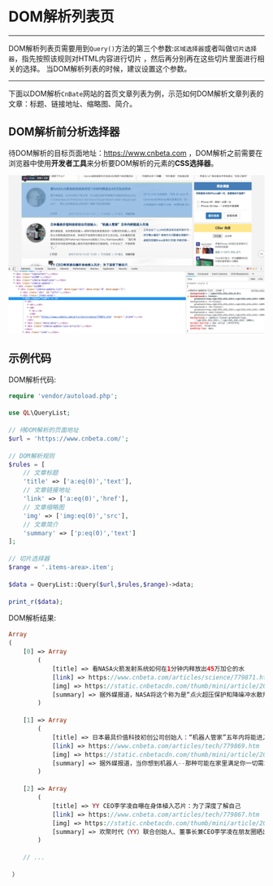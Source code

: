 # DOM解析列表页

---

DOM解析列表页需要用到`Query()`方法的第三个参数:`区域选择器`或者叫做`切片选择器`，指先按照该规则对HTML内容进行切片 ，然后再分别再在这些切片里面进行相关的选择。 当DOM解析列表的时候，建议设置这个参数。

---

下面以DOM解析`CnBate`网站的首页文章列表为例，示范如何DOM解析文章列表的文章：标题、链接地址、缩略图、简介。

## DOM解析前分析选择器

待DOM解析的目标页面地址：https://www.cnbeta.com ，DOM解析之前需要在浏览器中使用**开发者工具**来分析要DOM解析的元素的**CSS选择器**。

![](https://raw.githubusercontent.com/jae-jae/_resources/master/img/20181022155738.png)

## 示例代码

<larecipe-badge type="info">DOM解析代码:</larecipe-badge>

```php
require 'vendor/autoload.php';

use QL\QueryList;

// 待DOM解析的页面地址
$url = 'https://www.cnbeta.com/';

// DOM解析规则
$rules = [
	// 文章标题
	'title' => ['a:eq(0)','text'],
	// 文章链接地址
	'link' => ['a:eq(0)','href'],
	// 文章缩略图
	'img' => ['img:eq(0)','src'],
	// 文章简介
	'summary' => ['p:eq(0)','text']
];

// 切片选择器
$range = '.items-area>.item';

$data = QueryList::Query($url,$rules,$range)->data;

print_r($data); 
```

<larecipe-badge type="success">DOM解析结果:</larecipe-badge>

```php
Array
(
    [0] => Array
        (
            [title] => 看NASA火箭发射系统如何在1分钟内释放出45万加仑的水
            [link] => https://www.cnbeta.com/articles/science/779871.htm
            [img] => https://static.cnbetacdn.com/thumb/mini/article/2018/1022/2313d68aa837a59.png
            [summary] => 据外媒报道，NASA将这个称为是“点火超压保护和降噪冲水散热系统(Ignition Overpressure Protection and Sound Suppression water deluge system)”，那么它究竟是怎么样的呢？请看下面这段视频：
        )

    [1] => Array
        (
            [title] => 日本最具价值科技初创公司创始人：“机器人管家”五年内将能进入市场
            [link] => https://www.cnbeta.com/articles/tech/779869.htm
            [img] => https://static.cnbetacdn.com/thumb/mini/article/2018/1022/d272d6fd91a56cd.png
            [summary] => 据外媒报道，当你想到机器人--那种可能在家里满足你一切需求的机器人--你往往认为那是遥远的未来，你肯定不会想到它能在五年之后出现。日本最具价值的科技初创公司Preferred Networks创始人Toru Nishikawa表示：“我们希望在五年内将这种机器人推向市场并看到它们被使用。十年太长了，不能再等了。”
        )

    [2] => Array
        (
            [title] => YY CEO李学凌自曝在身体植入芯片：为了深度了解自己
            [link] => https://www.cnbeta.com/articles/tech/779867.htm
            [img] => https://static.cnbetacdn.com/thumb/mini/article/2018/1022/92681d656443196.jpg
            [summary] => 欢聚时代（YY）联合创始人、董事长兼CEO李学凌在朋友圈晒出身体植入芯片的经历，并表示这样可以“更好地了解自己”。李学凌称，这是里程碑的一天，未来会有更多的人在身体里植入芯片。李学凌还描述了植入芯片的过程：“很高速地弹射出去，啪的一声就打进去了，没有一点的疼感。”
        )
    
    // ...
    
 ）
```